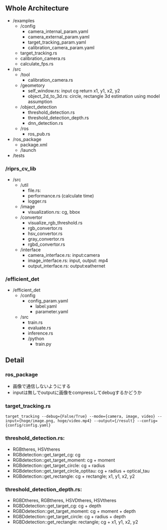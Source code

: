 
## Whole Architecture

- /examples
  - /config
    - camera_internal_param.yaml
    - camera_external_param.yaml
    - target_tracking_param.yaml
    - calibration_camera_param.yaml
  - target_tracking.rs
  - calibration_camera.rs
  - calculate_fps.rs
- /src
  - /tool
    - calibration_camera.rs
  - /geometory
    - self_window.rs: input cg return x1, y1, x2, y2
    - object_2d_to_3d.rs: circle, rectangle 3d estimation using model assumption
  - /object_detection
    - threshold_detection.rs
    - threshold_detection_depth.rs
    - dnn_detection.rs
  - /ros
    - ros_pub.rs
- /ros_package
  - package.xml
  - /launch
- /tests

### /riprs_cv_lib

- /src
  - /util
    - file.rs:
    - performance.rs (calculate time)
    - logger.rs
  - /image
    - visualization.rs: cg, bbox
  - /convertor
    - visualize_rgb_threshold.rs
    - rgb_convertor.rs
    - hsv_convertor.rs
    - gray_convertor.rs
    - rgbd_convertor.rs
  - /interface
    - camera_interface.rs: input:camera
    - image_interface.rs: input, output: mp4
    - output_interface.rs: output:eathernet

### /efficient_det

- /efficient_det
  - /config
    - config_param.yaml
      - label.yaml
      - parameter.yaml
  - /src
    - train.rs
    - evaluate.rs
    - inference.rs
    - /python
      - train.py

## Detail
### ros_package

- 画像で通信しないようにする
- inputは無しでoutputに画像をcompressしてdebugするかどうか

### target_tracking.rs

```
target_tracking --debug={False/True} --mode={camera, image, video} --input={hoge/image.png, hoge/video.mp4} --output={/result} --config={config/config.yaml}
```

### threshold_detection.rs: 

- RGBtheres, HSVtheres
- RGBdetection::get_target_cg: cg
- RGBdetection::get_target_moment: cg + moment 
- RGBdetection::get_target_circle: cg + radius
- RGBdetection::get_target_circle_optitau: cg + radius + optical_tau
- RGBdetection::get_rectangle: cg + rectangle; x1, y1, x2, y2 

### threshold_detection_depth.rs: 

- RGBDtheres, RGBtheres, HSVDtheres, HSVtheres
- RGBDdetection::get_target_cg: cg + depth
- RGBDdetection::get_target_moment: cg + moment + depth
- RGBDdetection::get_target_circle: cg + radius + depth
- RGBDdetection::get_rectangle: rectangle; cg + x1, y1, x2, y2 
